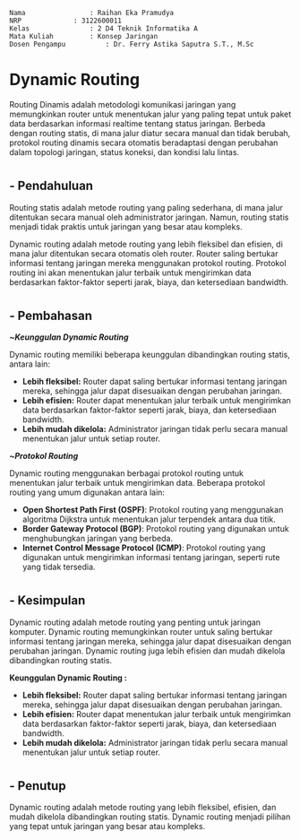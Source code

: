     Nama		        : Raihan Eka Pramudya
    NRP		        : 3122600011
    Kelas		        : 2 D4 Teknik Informatika A
    Mata Kuliah	        : Konsep Jaringan
    Dosen Pengampu	        : Dr. Ferry Astika Saputra S.T., M.Sc

# Dynamic Routing

Routing Dinamis adalah metodologi komunikasi jaringan yang memungkinkan router untuk menentukan jalur yang paling tepat untuk paket data berdasarkan informasi realtime tentang status jaringan. Berbeda dengan routing statis, di mana jalur diatur secara manual dan tidak berubah, protokol routing dinamis secara otomatis beradaptasi dengan perubahan dalam topologi jaringan, status koneksi, dan kondisi lalu lintas.
#
## - Pendahuluan

Routing statis adalah metode routing yang paling sederhana, di mana jalur ditentukan secara manual oleh administrator jaringan. Namun, routing statis menjadi tidak praktis untuk jaringan yang besar atau kompleks.

Dynamic routing adalah metode routing yang lebih fleksibel dan efisien, di mana jalur ditentukan secara otomatis oleh router. Router saling bertukar informasi tentang jaringan mereka menggunakan protokol routing. Protokol routing ini akan menentukan jalur terbaik untuk mengirimkan data berdasarkan faktor-faktor seperti jarak, biaya, dan ketersediaan bandwidth.
#
## - Pembahasan

**~_Keunggulan Dynamic Routing_**

Dynamic routing memiliki beberapa keunggulan dibandingkan routing statis, antara lain:

- **Lebih fleksibel:** Router dapat saling bertukar informasi tentang jaringan mereka, sehingga jalur dapat disesuaikan dengan perubahan jaringan.
- **Lebih efisien:** Router dapat menentukan jalur terbaik untuk mengirimkan data berdasarkan faktor-faktor seperti jarak, biaya, dan ketersediaan bandwidth.
- **Lebih mudah dikelola:** Administrator jaringan tidak perlu secara manual menentukan jalur untuk setiap router.

**~_Protokol Routing_**

Dynamic routing menggunakan berbagai protokol routing untuk menentukan jalur terbaik untuk mengirimkan data. Beberapa protokol routing yang umum digunakan antara lain:

- **Open Shortest Path First (OSPF)**: Protokol routing yang menggunakan algoritma Dijkstra untuk menentukan jalur terpendek antara dua titik.
- **Border Gateway Protocol (BGP)**: Protokol routing yang digunakan untuk menghubungkan jaringan yang berbeda.
- **Internet Control Message Protocol (ICMP)**: Protokol routing yang digunakan untuk mengirimkan informasi tentang jaringan, seperti rute yang tidak tersedia.
#
## - Kesimpulan

Dynamic routing adalah metode routing yang penting untuk jaringan komputer. Dynamic routing memungkinkan router untuk saling bertukar informasi tentang jaringan mereka, sehingga jalur dapat disesuaikan dengan perubahan jaringan. Dynamic routing juga lebih efisien dan mudah dikelola dibandingkan routing statis.

**Keunggulan Dynamic Routing :**

- **Lebih fleksibel:** Router dapat saling bertukar informasi tentang jaringan mereka, sehingga jalur dapat disesuaikan dengan perubahan jaringan.
- **Lebih efisien:** Router dapat menentukan jalur terbaik untuk mengirimkan data berdasarkan faktor-faktor seperti jarak, biaya, dan ketersediaan bandwidth.
- **Lebih mudah dikelola:** Administrator jaringan tidak perlu secara manual menentukan jalur untuk setiap router.
#
## - Penutup

Dynamic routing adalah metode routing yang lebih fleksibel, efisien, dan mudah dikelola dibandingkan routing statis. Dynamic routing menjadi pilihan yang tepat untuk jaringan yang besar atau kompleks.
#
